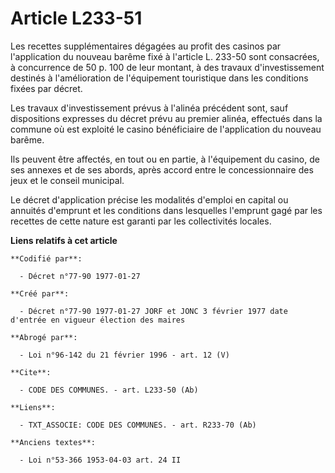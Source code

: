 # Article L233-51

Les recettes supplémentaires dégagées au profit des casinos par l'application du nouveau barême fixé à l'article L. 233-50
sont consacrées, à concurrence de 50 p. 100 de leur montant, à des travaux d'investissement destinés à l'amélioration de
l'équipement touristique dans les conditions fixées par décret. 

Les travaux d'investissement prévus à l'alinéa précédent sont, sauf dispositions expresses du décret prévu au premier alinéa,
effectués dans la commune où est exploité le casino bénéficiaire de l'application du nouveau barême. 

Ils peuvent être affectés, en tout ou en partie, à l'équipement du casino, de ses annexes et de ses abords, après accord
entre le concessionnaire des jeux et le conseil municipal. 

Le décret d'application précise les modalités d'emploi en capital ou annuités d'emprunt et les conditions dans lesquelles
l'emprunt gagé par les recettes de cette nature est garanti par les collectivités locales.

**Liens relatifs à cet article**

	**Codifié par**:

	  - Décret n°77-90 1977-01-27

	**Créé par**:

	  - Décret n°77-90 1977-01-27 JORF et JONC 3 février 1977 date d'entrée en vigueur élection des maires

	**Abrogé par**:

	  - Loi n°96-142 du 21 février 1996 - art. 12 (V)

	**Cite**:

	  - CODE DES COMMUNES. - art. L233-50 (Ab)

	**Liens**:

	  - TXT_ASSOCIE: CODE DES COMMUNES. - art. R233-70 (Ab)

	**Anciens textes**:

	  - Loi n°53-366 1953-04-03 art. 24 II
